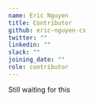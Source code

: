 ```yaml
---
name: Eric Nguyen
title: Contributor
github: eric-nguyen-cs
twitter: ""
linkedin: ""
slack: ""
joining_date: ""
role: contributor
---
```


Still waiting for this
